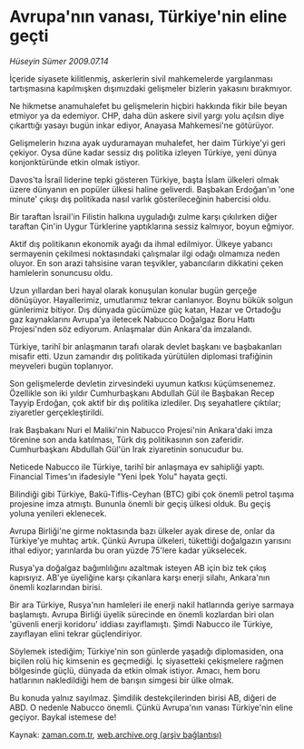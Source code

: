 # Avrupa'nın vanası, Türkiye'nin eline geçti

*Hüseyin Sümer 2009.07.14*

<tr><td class="metin" colspan="2" style="padding-top: 20px; padding-left: 5px; padding-right: 10px;">İçeride siyasete kilitlenmiş, askerlerin sivil mahkemelerde yargılanması tartışmasına kapılmışken dışımızdaki gelişmeler bizlerin yakasını bırakmıyor.</td></tr><tr><td class="metin" colspan="2" style="padding-top: 20px; padding-left: 5px; padding-right: 10px;"><p>Ne hikmetse anamuhalefet bu gelişmelerin hiçbiri hakkında fikir bile beyan etmiyor ya da edemiyor. CHP, daha dün askere sivil yargı yolu açılsın diye çıkarttığı yasayı bugün inkar ediyor, Anayasa Mahkemesi'ne götürüyor.
<p>Gelişmelerin hızına ayak uyduramayan muhalefet, her daim Türkiye'yi geri çekiyor. Oysa düne kadar sessiz dış politika izleyen Türkiye, yeni dünya konjonktüründe etkin olmak istiyor.
<p>Davos'ta İsrail liderine tepki gösteren Türkiye, başta İslam ülkeleri olmak üzere dünyanın en popüler ülkesi haline geliverdi. Başbakan Erdoğan'ın 'one minute' çıkışı dış politikada nasıl varlık gösterileceğinin habercisi oldu.
<p>Bir taraftan İsrail'in Filistin halkına uyguladığı zulme karşı çıkılırken diğer taraftan Çin'in Uygur Türklerine yaptıklarına sessiz kalmıyor, boyun eğmiyor.
<p>Aktif dış politikanın ekonomik ayağı da ihmal edilmiyor. Ülkeye yabancı sermayenin çekilmesi noktasındaki çalışmalar ilgi odağı olmamıza neden oluyor. En son arazi tahsisine varan teşvikler, yabancıların dikkatini çeken hamlelerin sonuncusu oldu.
<p>Uzun yıllardan beri hayal olarak konuşulan konular bugün gerçeğe dönüşüyor. Hayallerimiz, umutlarımız tekrar canlanıyor. Boynu bükük solgun günlerimiz bitiyor. Dış dünyada gücümüze güç katan, Hazar ve Ortadoğu gaz kaynaklarını Avrupa'ya iletecek Nabucco Doğalgaz Boru Hattı Projesi'nden söz ediyorum. Anlaşmalar dün Ankara'da imzalandı.
<p>Türkiye, tarihî bir anlaşmanın tarafı olarak devlet başkanı ve başbakanları misafir etti. Uzun zamandır dış politikada yürütülen diplomasi trafiğinin meyveleri bugün toplanıyor.
<p>Son gelişmelerde devletin zirvesindeki uyumun katkısı küçümsenemez. Özellikle son iki yıldır Cumhurbaşkanı Abdullah Gül ile Başbakan Recep Tayyip Erdoğan, çok aktif bir dış politika izlediler. Dış seyahatlere çıktılar; ziyaretler gerçekleştirildi.
<p>Irak Başbakanı Nuri el Maliki'nin Nabucco Projesi'nin Ankara'daki imza törenine son anda katılması, Türk dış politikasının son zaferidir. Cumhurbaşkanı Abdullah Gül'ün Irak ziyaretinin sonucudur bu.
<p>Neticede Nabucco ile Türkiye, tarihî bir anlaşmaya ev sahipliği yaptı. Financial Times'ın ifadesiyle "Yeni İpek Yolu" hayata geçti.
<p>Bilindiği gibi Türkiye, Bakü-Tiflis-Ceyhan (BTC) gibi çok önemli petrol taşıma projesine imza atmıştı. Bununla önemli bir geçiş ülkesi olduk. Bu geçiş yoluna yenileri eklenecek.
<p>Avrupa Birliği'ne girme noktasında bazı ülkeler ayak direse de, onlar da Türkiye'ye muhtaç artık. Çünkü Avrupa ülkeleri, tükettiği doğalgazın yarısını ithal ediyor; yarınlarda bu oran yüzde 75'lere kadar yükselecek.
<p>Rusya'ya doğalgaz bağımlılığını azaltmak isteyen AB için biz tek çıkış kapısıyız. AB'ye üyeliğine karşı çıkanlara karşı enerji silahı, Ankara'nın önemli kozlarından birisi.
<p>Bir ara Türkiye, Rusya'nın hamleleri ile enerji nakil hatlarında geriye sarmaya başlamıştı. Avrupa Birliği üyelik sürecinde en önemli kozlardan biri olan 'güvenli enerji koridoru' iddiası zayıflamıştı. Şimdi Nabucco ile Türkiye, zayıflayan elini tekrar güçlendiriyor.
<p>Söylemek istediğim; Türkiye'nin son günlerde yaşadığı diplomasiden, ona biçilen rolü hiç kimsenin es geçmediği. İç siyasetteki çekişmelere rağmen bölgesinde güçlü, dünyada da etkin olmak istiyor. Amacı, hem boru hatlarının nakledildiği hem de barışın simgesi bir ülke olmak.
<p>Bu konuda yalnız sayılmaz. Şimdilik destekçilerinden birisi AB, diğeri de ABD. O nedenle Nabucco önemli. Çünkü Avrupa'nın vanası Türkiye'nin eline geçiyor. Baykal istemese de!<br/></p></p></p></p></p></p></p></p></p></p></p></p></p></p></p></p></td></tr>

Kaynak: [zaman.com.tr](http://zaman.com.tr/yazar.do?yazino=869050), [web.archive.org (arşiv bağlantısı)](http://web.archive.org/web/20090901192236/http://www.zaman.com.tr:80/yazar.do?yazino=869050)
